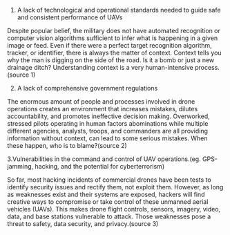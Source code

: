 1. A lack of technological and operational standards needed to guide safe and consistent performance of UAVs

Despite popular belief, the military does not have automated recognition or computer vision algorithms sufficient to
infer what is happening in a given image or feed. Even if there were a perfect target recognition algorithm, tracker,
or identifier, there is always the matter of context. Context tells you why the man is digging on the side of the road.
Is it a bomb or just a new drainage ditch? Understanding context is a very human-intensive process.(source 1)

2. A lack of comprehensive government regulations

The enormous amount of people and processes involved in drone operations creates an environment that increases mistakes,
dilutes accountability, and promotes ineffective decision making. Overworked, stressed pilots operating in human factors
abominations while multiple different agencies, analysts, troops, and commanders are all providing information without context,
can lead to some serious mistakes. When these happen, who is to blame?(source 2)

3.Vulnerabilities in the command and control of UAV operations.(eg. GPS-jamming, hacking, and the potential for cyberterrorism)

So far, most hacking incidents of commercial drones have been tests to identify security issues and rectify them, not exploit
them. However, as long as weaknesses exist and their systems are exposed, hackers will find creative ways to compromise or
take control of these unmanned aerial vehicles (UAVs). This makes drone flight controls, sensors, imagery, video, data, and
base stations vulnerable to attack. Those weaknesses pose a threat to safety, data security, and privacy.(source 3)
